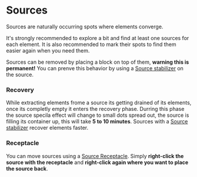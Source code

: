 Sources
=======

Sources are naturally occurring spots where elements converge.

It's strongly recommended to explore a bit and find at least one sources for each element.
It is also recommended to mark their spots to find them easier again when you need them.

Sources can be removed by placing a block on top of them, __warning this is permanent!__ You can prenve this behavior by using a [Source stabilizer] on the source.

### Recovery
While extracting elements frome a source its getting drained of its elements, once its completly empty it enters the recovery phase.
Durring this phase the source specila effect will change to small dots spread out, the source is filling its container up, this will take __5 to 10 minutes__.
Sources with a [Source stabilizer] recover elements faster.

### Receptacle
You can move sources using a [Source Receptacle]. Simply __right-click the source with the receptacle__ and __right-click again where you want to place the source back__.

[Source stabilizer]: ../items/source-stabilizer
[Source Receptacle]: ../items/source-receptacle